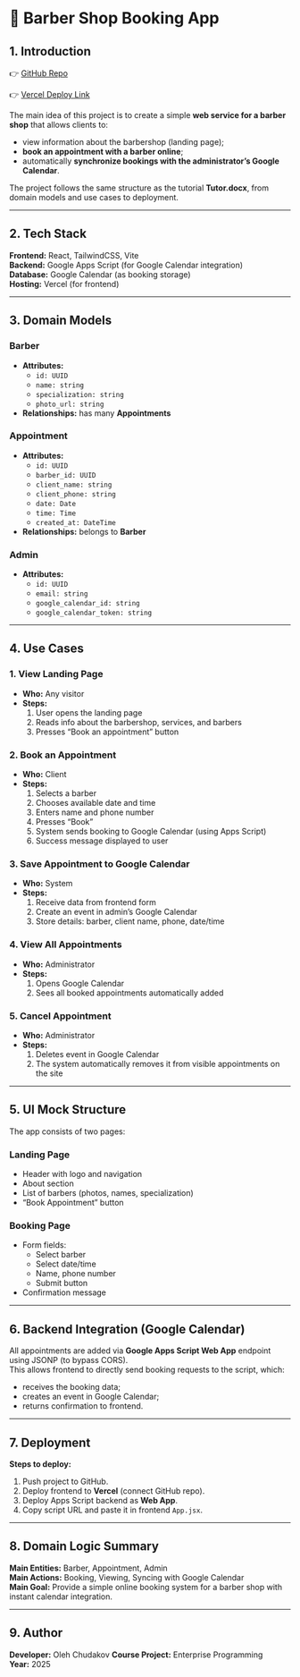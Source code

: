 # 🧔 Barber Shop Booking App

## 1. Introduction

👉 [GitHub Repo](https://github.com/Mirazil/barber-shop)

👉 [Vercel Deploy Link](https://barber-shop-dliag3r6n-mirazils-projects.vercel.app/)

The main idea of this project is to create a simple **web service for a barber shop** that allows clients to:

- view information about the barbershop (landing page);
- **book an appointment with a barber online**;
- automatically **synchronize bookings with the administrator’s Google Calendar**.

The project follows the same structure as the tutorial **Tutor.docx**, from domain models and use cases to deployment.

---

## 2. Tech Stack

**Frontend:** React, TailwindCSS, Vite  
**Backend:** Google Apps Script (for Google Calendar integration)  
**Database:** Google Calendar (as booking storage)  
**Hosting:** Vercel (for frontend)

---

## 3. Domain Models

### Barber

- **Attributes:**
  - `id: UUID`
  - `name: string`
  - `specialization: string`
  - `photo_url: string`
- **Relationships:** has many **Appointments**

### Appointment

- **Attributes:**
  - `id: UUID`
  - `barber_id: UUID`
  - `client_name: string`
  - `client_phone: string`
  - `date: Date`
  - `time: Time`
  - `created_at: DateTime`
- **Relationships:** belongs to **Barber**

### Admin

- **Attributes:**
  - `id: UUID`
  - `email: string`
  - `google_calendar_id: string`
  - `google_calendar_token: string`

---

## 4. Use Cases

### 1. View Landing Page

- **Who:** Any visitor
- **Steps:**
  1. User opens the landing page
  2. Reads info about the barbershop, services, and barbers
  3. Presses “Book an appointment” button

### 2. Book an Appointment

- **Who:** Client
- **Steps:**
  1. Selects a barber
  2. Chooses available date and time
  3. Enters name and phone number
  4. Presses “Book”
  5. System sends booking to Google Calendar (using Apps Script)
  6. Success message displayed to user

### 3. Save Appointment to Google Calendar

- **Who:** System
- **Steps:**
  1. Receive data from frontend form
  2. Create an event in admin’s Google Calendar
  3. Store details: barber, client name, phone, date/time

### 4. View All Appointments

- **Who:** Administrator
- **Steps:**
  1. Opens Google Calendar
  2. Sees all booked appointments automatically added

### 5. Cancel Appointment

- **Who:** Administrator
- **Steps:**
  1. Deletes event in Google Calendar
  2. The system automatically removes it from visible appointments on the site

---

## 5. UI Mock Structure

The app consists of two pages:

### Landing Page

- Header with logo and navigation
- About section
- List of barbers (photos, names, specialization)
- “Book Appointment” button

### Booking Page

- Form fields:
  - Select barber
  - Select date/time
  - Name, phone number
  - Submit button
- Confirmation message

---

## 6. Backend Integration (Google Calendar)

All appointments are added via **Google Apps Script Web App** endpoint using JSONP (to bypass CORS).  
This allows frontend to directly send booking requests to the script, which:

- receives the booking data;
- creates an event in Google Calendar;
- returns confirmation to frontend.

---

## 7. Deployment

**Steps to deploy:**

1. Push project to GitHub.
2. Deploy frontend to **Vercel** (connect GitHub repo).
3. Deploy Apps Script backend as **Web App**.
4. Copy script URL and paste it in frontend `App.jsx`.

---

## 8. Domain Logic Summary

**Main Entities:** Barber, Appointment, Admin  
**Main Actions:** Booking, Viewing, Syncing with Google Calendar  
**Main Goal:** Provide a simple online booking system for a barber shop with instant calendar integration.

---

## 9. Author

**Developer:** Oleh Chudakov
**Course Project:** Enterprise Programming  
**Year:** 2025
